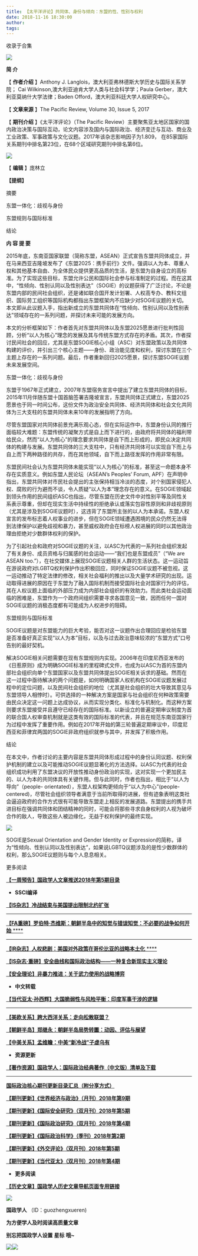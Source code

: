 ```yaml
---
title: 【太平洋评论】共同体、身份与倾向：东盟的性、性别与权利
date: 2018-11-16 18:30:00
author: 
tags: 
---
```



收录于合集

![](/images/3516/2.gif)

  

**简 介**

【 **作者介绍** 】Anthony J. Langlois，澳大利亚弗林德斯大学历史与国际关系学院； Cai
Wilkinson,澳大利亚迪肯大学人类与社会科学学；Paula Gerber，澳大利亚莫纳什大学法律；Baden
Offord，澳大利亚科廷大学人权研究中心。

【 **文章来源** 】The Pacific Review, Volume 30, Issue 5, 2017

【 **期刊介绍** 】《太平洋评论》（The Pacific
Review）主要聚焦亚太地区国家的国内政治决策与国际互动，论文内容涉及国内与国际政治、经济变迁与互动、商业及工业政策、军事政策与文化议题。2017年该杂志影响因子为1.809，
在85家国际关系期刊中排名第23位，在68个区域研究期刊中排名第6位。

![](/images/3516/3.png)

【 **编辑** 】庞林立

 **【提纲】**

摘要

东盟一体化：歧视与身份

东盟规则与国际标准

结论

  

 **内 容 提 要**

  

2015年底，东南亚国家联盟（简称东盟，ASEAN）正式宣告东盟共同体成立，并在马来西亚吉隆坡发布了《东盟2025：携手前行》文件。强调以人为本、尊重人权和其他基本自由、为全体民众提供更高品质的生活，是东盟为自身设立的高标准。为了实现这些目标，东盟允许公民和国际社会参与标准制定的过程。而在这其中，“性倾向、性别认同以及性别表达”（SOGIE）的议题获得了广泛讨论，不论是东盟内部的民间社会组织，还是诸如联合国开发计划署、人权高专办、教科文组织、国际劳工组织等国际机构都指出东盟框架内不应缺少对SOGIE议题的关切。本文即从此议题入手，指出新成立的东盟共同体在“性倾向、性别认同以及性别表达”领域存在的一系列问题，并探讨未来可能的发展方向。

本文的分析框架如下：作者首先对东盟共同体以及东盟2025愿景进行批判性回顾，分析“以人为核心”理念的发展及其与传统东盟方式存在的矛盾。其次，作者探讨民间社会的回应，尤其是东盟SOGIE核心小组（ASC）对东盟政策以及共同体构建的评价，并引出三个核心主题——身份、政治能见度和权利，探讨东盟在三个主题上存在的一系列问题。最后，作者重新回归2025愿景，探讨东盟SOGIE议题未来发展空间。

  
东盟一体化：歧视与身份

  

东盟于1967年正式建立，2007年东盟宿务宣言中提出了建立东盟共同体的目标，2015年11月伴随东盟十国首脑签署吉隆坡宣言，东盟共同体正式建立，东盟2025愿景也于同一时间公布，这份文件为政治安全共同体、经济共同体和社会文化共同体为三大支柱的东盟共同体未来10年的发展指明了方向。

尽管东盟国家对共同体前景充满乐观心态，但在实际运作中，东盟身份认同的推行面临较大难题：东盟传统的凝聚方式是自上而下进行的，由政府将共同体的福利带给民众，然而“以人为核心”的理念要求共同体是自下而上形成的，即民众决定共同体的构建与发展。东盟共同体的三大支柱中，只有经济共同体可以实现自下而上与自上而下两种路径的共存，而在其他领域，自下而上路径发挥的作用非常有限。

东盟民间社会认为东盟共同体未能实现“以人为核心”的标准，甚至这一命题本身不存在实质意义。例如东盟人民论坛（ASEAN’s Peoples’ Forum,
APF）在声明中指出，东盟共同体对市民社会提出的主张保持相当冷淡的态度，对个别国家侵犯人权、腐败的行为避而不谈，令人质疑“以人为本”理念存在的意义。在SOGIE领域起到领头作用的民间组织ASC也指出，尽管东盟在历史文件中对性别平等及同性关系表示尊重，但却在现实生活中持续性的拒绝承认或落实包容性原则和非歧视原则（尤其是涉及到SOGIE议题时），这违背了东盟所主张的以人为本承诺。东盟人权宣言的发布标志着人权事业的进步，但在SOGIE领域遭遇困境的民众仍然无法得到法律保护以避免歧视和暴力，甚至威权政府会在标榜人权进展的同时以其他政治理由拒绝对少数群体权利的保护。

为了引起社会和政府对SOGIE议题的关注，以ASC为代表的一系列社会组织发起了有关身份、成员资格与归属感的社会运动——“我们也是东盟成员”（“We are
ASEAN
too.”），在社交媒体上展现SOGIE议题相关人群的生活状态。这一运动旨在游说政府对LGBTQ权利保护作出积极回应，同时保证SOGIE议题不被忽视。这一运动推动了特定法律的修改，相关社会福利的推出以及大量学术研究的出现。运动取得进展的原因在于东盟为了融入国际机制而接受国际社会对国家行为的评估，其在人权议题上面临的外部压力成为内部社会组织的有效助力。而此类社会运动面临的困难是，东盟作为一个政府间组织需要寻求各国意见一致，因而任何一国对SOGIE议题的消极态度都有可能成为人权进步的阻碍。

  

东盟规则与国际标准

  

SOGIE议题是对东盟能力的巨大考验，能否对这一议题作出合理回应是检验东盟是否准备好真正实现“以人为本”目标，以及与过去政治意味较浓的“东盟方式”口号告别的最好契机。

解决SOGIE相关问题需要在现有东盟规则内实现。2006年在印度尼西亚发布的《日惹原则》成为明确SOGIE标准的里程碑式文件，也成为以ASC为首的东盟内部社会组织向单个东盟国家以及东盟共同体提出SOGIE相关诉求的基础。然而在这一过程中亟待解决的两个问题是，如何明确国家人权机构在SOGIE议题发展过程中的定位问题，以及民间社会组织的地位（尤其是社会组织的壮大导致其意见与东盟领导人相悖时）。可供选择的一种解决方案是国家与社会组织在何种政策需要由民众决定这一问题上达成协议，从而实现分类化、标准化与机制化。而这种方案则要求东盟接受并且遵守已经存在的国际标准。以新设立的普遍定期审议制度为首的联合国人权审查机制就是这类有效的国际标准的代表，并且在规范东南亚国家行为过程中发挥了重要作用。例如在2017年开始的第三轮普遍定期审议中，印度尼西亚和菲律宾两国的SOGIE非政府组织就参与其中，并发挥了积极作用。

  

结论

  

在本文中，作者讨论的主要内容是东盟共同体形成过程中的身份认同议题、权利保护机制的建立以及可能推动SOGIE议题显著化的方法选择。以ASC为代表的社会组织成功利用了东盟决议的开放性推动身份政治的实现，这对实现一个更加民主的、以人为本的共同体具有关键作用。但与此同时，作者也指出，相比于“以人为导向”（people-
orientated），东盟人权架构更倾向于“以人为中心”(people-
centered)，尽管社会组织领导者满意于当前所取得的进展，但有迹象表明这类社会逼迫政府的合作方式很有可能导致东盟走上相反的发展道路。东盟提出的携手共进目标在强调共同体和团结精神的同时，可能会将那些寻求自身权利的人视为破坏合作的敌人，导致这些人被边缘化，无益于权利保护的最终实现。  

  

![](/images/3516/4.png)

SOGIE是Sexual Orientation and Gender Identity or
Expression的简称，译为“性倾向、性别认同以及性别表达”，如果说LGBTQ议题涉及的是性少数群体的权利，那么SOGIE议题则与每个人息息相关。

  

更多阅读

  

[
**【一周预告】国政学人文章推送2018年第5期目录**](http://mp.weixin.qq.com/s?__biz=MzI3MTYzMzE5Mw==&mid=2247487752&idx=2&sn=2a0b4b45c340a1ce129c50950fe40caa&chksm=eb3f8f4edc480658ac9bdc804df58ecedc60fe0815a6db7a97441689d9a58e58b7043dbcf7de&scene=21#wechat_redirect)  

  *  **SSCI编译**

[
**【IS杂志】冷战结束与美国提出限制北约扩张**](http://mp.weixin.qq.com/s?__biz=MzI3MTYzMzE5Mw==&mid=2247487697&idx=1&sn=a4a308be1ed5b548e4432371b3ebd06a&chksm=eb3f8e97dc4807813a33e3179816503f852ff47c9906f8bc3a59dc9e151494c0fa7bd45d93e0&scene=21#wechat_redirect)
****

[ **【FA重磅】罗伯特·杰维斯：朝鲜半岛中的知觉与错误知觉：不必要的战争如何开始**
****](http://mp.weixin.qq.com/s?__biz=MzI3MTYzMzE5Mw==&mid=2247487685&idx=1&sn=1f08b2193702b3c49d116aac7e3ea394&chksm=eb3f8e83dc480795ff1802f8fbe2ff4b83e93225f9c2f27c9b099db9d12c928d3fe6cc2609b9&scene=21#wechat_redirect)
****

[ **【IR杂志】人权悲剧：美国对外政策在哥伦比亚的战略本土化**
****](http://mp.weixin.qq.com/s?__biz=MzI3MTYzMzE5Mw==&mid=2247487692&idx=1&sn=ab069f7b5d1ec1ffaf9f2f73d72c597e&chksm=eb3f8e8adc48079c2c18d5a817b95a0c33a1e1fe1575f49cccf7e582ad043d92f7d842612f92&scene=21#wechat_redirect)  

[
**【IS杂志·重磅】安全曲线和国际政治结构——一种复合新现实主义理论**](http://mp.weixin.qq.com/s?__biz=MzI3MTYzMzE5Mw==&mid=2247487659&idx=1&sn=bd7d146a3266120a794902b33270f9a2&chksm=eb3f8eeddc4807fb6179680eede749bf86356d8c06467a87079eb2785e5a12f2d0ff47ce4201&scene=21#wechat_redirect)  

**[【安全理论】非暴力推进：关于武力使用的战略博弈](http://mp.weixin.qq.com/s?__biz=MzI3MTYzMzE5Mw==&mid=2247487672&idx=1&sn=5b36fc17eb99fe8bd2756532062c6b0a&chksm=eb3f8efedc4807e857915d298821b0dedbbbb4f109ce6fdd313fcde69116f84da75e371bd79e&scene=21#wechat_redirect)**

  

  *  **中文转载**

[
**【当代亚太·孙西辉】大国脆弱性与风险平衡：印度军事干涉的逻辑**](http://mp.weixin.qq.com/s?__biz=MzI3MTYzMzE5Mw==&mid=2247487712&idx=1&sn=de988de3dc4de328b95ebccbd30d766e&chksm=eb3f8ea6dc4807b0db58ecaeb14dcaf55ba354d7df1e7ffb0f90795e071406389514903f4046&scene=21#wechat_redirect)
****

[
**【美欧关系】跨大西洋关系：走向松散联盟？**](http://mp.weixin.qq.com/s?__biz=MzI3MTYzMzE5Mw==&mid=2247487692&idx=2&sn=850b4ee4f43cdc3949423e3185e4677d&chksm=eb3f8e8adc48079c43ced0f74063c6fa47ea4cb7049e656cf846bb1ad36fd7debbb4545a5b75&scene=21#wechat_redirect)

[
**【朝鲜半岛】郑继永：朝鲜半岛局势转圜：动因、评估与展望**](http://mp.weixin.qq.com/s?__biz=MzI3MTYzMzE5Mw==&mid=2247487685&idx=3&sn=8ab2e5dabfaac03564f480be330b667b&chksm=eb3f8e83dc4807953ca31333431c4325a528e084fa88b9ea3df8868db2a302ed5f06949b6840&scene=21#wechat_redirect)  

**[【中美关系】孟维瞻：中美“新冷战”子虚乌有](http://mp.weixin.qq.com/s?__biz=MzI3MTYzMzE5Mw==&mid=2247487628&idx=1&sn=d7cb530fed06ef298261c964aa296cd7&chksm=eb3f8ecadc4807dc4dc4998766ecde15b913df97fc36ec55319745a19966d9b773ccdb1c1879&scene=21#wechat_redirect)**

  

  *  **资源更新**

[
**【著作资源】国政学人：国际政治经典著作（中文版）清单及下载**](http://mp.weixin.qq.com/s?__biz=MzI3MTYzMzE5Mw==&mid=2247487449&idx=1&sn=1cbff6df66f6abfc6a0d8c6ffb7009ae&chksm=eb3f919fdc481889044acba8452e2cbaf6ed889541c3064af97bf6548be462824b7aea112f0b&scene=21#wechat_redirect)
****

[
**国际政治核心期刊更新目录汇总（附分享方式）**](http://mp.weixin.qq.com/s?__biz=MzI3MTYzMzE5Mw==&mid=2247484304&idx=2&sn=6bd65ae62178d067902a7674b8841b69&chksm=eb3f9dd6dc4814c041f51573c393daeabbf39a9fa124ee182bbabf507c7355754a549dd3f332&scene=21#wechat_redirect)  

**[【期刊更新】《世界经济与政治》（月刊）2018年第9期](http://mp.weixin.qq.com/s?__biz=MzI3MTYzMzE5Mw==&mid=2247487647&idx=2&sn=f1646c1eec06dbbfee87201348237e2d&chksm=eb3f8ed9dc4807cfe5119fae16e693fed467ae54e94856aed556fadf063cddb5143a846b0b53&scene=21#wechat_redirect)**

**[【期刊更新】《国际安全研究》（双月刊）2018年第5期](http://mp.weixin.qq.com/s?__biz=MzI3MTYzMzE5Mw==&mid=2247487559&idx=2&sn=d981d3914f57c8daa70484be2a873ecb&chksm=eb3f8e01dc480717e0bb55138b4fa2291796c53774e6f83d3daf38e2757ba8cf8e81eb36125f&scene=21#wechat_redirect)**

[
**【期刊更新】《国际政治研究》（双月刊）2018年第4期**](http://mp.weixin.qq.com/s?__biz=MzI3MTYzMzE5Mw==&mid=2247487474&idx=2&sn=4b0c6c06f4d2b852c9d9aed1afeae39e&chksm=eb3f91b4dc4818a290461b20d62f3ccac54ef6432db2cbf82cfd5961600c74d476dfa04b9c69&scene=21#wechat_redirect)  

[
**【期刊更新】《国际政治科学》（季刊）2018年第2期**](http://mp.weixin.qq.com/s?__biz=MzI3MTYzMzE5Mw==&mid=2247487439&idx=1&sn=bb9f43bef1e68428064566815a43d037&chksm=eb3f9189dc48189f3bd1698189f006312345082f6a4d27e47e782e3c92adeb5297fa67ec8f6c&scene=21#wechat_redirect)  

[
**【期刊更新】《外交评论》（双月刊）2018年第5期**](http://mp.weixin.qq.com/s?__biz=MzI3MTYzMzE5Mw==&mid=2247487429&idx=1&sn=1986edad6eb5d47560a84e32c11f89f5&chksm=eb3f9183dc48189519667431c6b64d912e4b73ba6bf8111add37d43c340d002e1592f8508f34&scene=21#wechat_redirect)  

[
**【期刊更新】《当代亚太》（双月刊）2018年第4期**](http://mp.weixin.qq.com/s?__biz=MzI3MTYzMzE5Mw==&mid=2247487381&idx=2&sn=cf70a4b1356c6233f4b4fbada9979050&chksm=eb3f91d3dc4818c585bdf85f0ba6e4f53fc2d2361ffd8456683d9966ea11bab7a764a990109a&scene=21#wechat_redirect)  

  

  *  **更多阅读**

[
**【历史文章】国政学人历史文章导航页面专用链接**](http://mp.weixin.qq.com/s?__biz=MzI3MTYzMzE5Mw==&mid=2247487647&idx=4&sn=713bf729dca089516e8f304f88955380&chksm=eb3f8ed9dc4807cf89f3e211dd726289dd92edc62a6a8e19953bf2b366bbeffb59d285e95119&scene=21#wechat_redirect)  

  

![](/images/3516/5.jpeg)

  

 **国政学人** （ID：guozhengxueren)

  

 **为方便学人及时阅读高质量文章**

 **别忘把国政学人设置** **星标** **哦~**

![](/images/3516/6.gif)![](/images/3516/7.gif)

  

